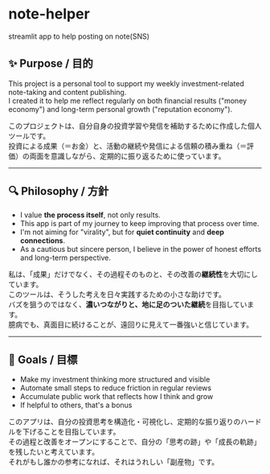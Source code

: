 # note-helper
streamlit app to help posting on note(SNS)

## ✨ Purpose / 目的

This project is a personal tool to support my weekly investment-related note-taking and content publishing.  
I created it to help me reflect regularly on both financial results ("money economy") and long-term personal growth ("reputation economy").

このプロジェクトは、自分自身の投資学習や発信を補助するために作成した個人ツールです。  
投資による成果（＝お金）と、活動の継続や発信による信頼の積み重ね（＝評価）の両面を意識しながら、定期的に振り返るために使っています。

---

## 🔍 Philosophy / 方針

- I value **the process itself**, not only results.
- This app is part of my journey to keep improving that process over time.
- I'm not aiming for "virality", but for **quiet continuity** and **deep connections**.
- As a cautious but sincere person, I believe in the power of honest efforts and long-term perspective.

私は、「成果」だけでなく、その過程そのものと、その改善の**継続性**を大切にしています。  
このツールは、そうした考えを日々実践するための小さな助けです。  
バズを狙うのではなく、**濃いつながりと、地に足のついた継続**を目指しています。  
臆病でも、真面目に続けることが、遠回りに見えて一番強いと信じています。

---

## 🧭 Goals / 目標

- Make my investment thinking more structured and visible
- Automate small steps to reduce friction in regular reviews
- Accumulate public work that reflects how I think and grow
- If helpful to others, that's a bonus

このアプリは、自分の投資思考を構造化・可視化し、定期的な振り返りのハードルを下げることを目指しています。  
その過程と改善をオープンにすることで、自分の「思考の跡」や「成長の軌跡」を残したいと考えています。  
それがもし誰かの参考になれば、それはうれしい「副産物」です。
